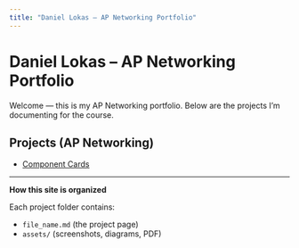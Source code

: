 ```yaml
---
title: "Daniel Lokas – AP Networking Portfolio"
---
```


# Daniel Lokas – AP Networking Portfolio

Welcome — this is my AP Networking portfolio. Below are the projects I’m documenting for the course.

## Projects (AP Networking)
- [Component Cards](component-cards.md)

---

**How this site is organized**

Each project folder contains:
- `file_name.md` (the project page)
- `assets/` (screenshots, diagrams, PDF)
